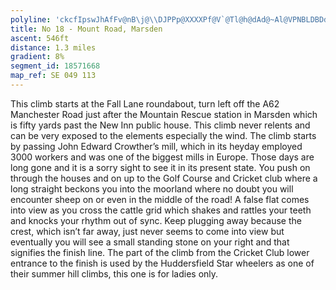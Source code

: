 ```yaml
---
polyline: 'ckcfIpswJhAfFv@nB\j@\\DJPPp@XXXXPf@V`@Tl@h@dAd@~Al@VPNBLDBDd@RLLh@TVR\HNJRBXHZV`An@|@|@rA~A`B|DTv@h@lAZhAR`@Vv@GA?WJEH?E^DNNV^vA|AtD\bAJL^|@h@fBl@zAb@vAlA~C\lAn@~Av@zBZhAl@bBP|@Tv@bAvEVrBFbAHtEJ`MNtD?vEDpE'
title: No 18 - Mount Road, Marsden 
ascent: 546ft
distance: 1.3 miles
gradient: 8%
segment_id: 18571668
map_ref: SE 049 113
---
```


This climb starts at the Fall Lane roundabout, turn left off the A62 Manchester Road just
after the Mountain Rescue station in Marsden which is fifty yards past the New Inn public
house.
This climb never relents and can be very exposed to the elements especially the wind. The
climb starts by passing John Edward Crowther’s mill, which in its heyday employed 3000
workers and was one of the biggest mills in Europe. Those days are long gone and it is a
sorry sight to see it in its present state. You push on through the houses and on up to the
Golf Course and Cricket club where a long straight beckons you into the moorland where no
doubt you will encounter sheep on or even in the middle of the road! A false flat comes into
view as you cross the cattle grid which shakes and rattles your teeth and knocks your
rhythm out of sync. Keep plugging away because the crest, which isn’t far away, just never
seems to come into view but eventually you will see a small standing stone on your right
and that signifies the finish line. The part of the climb from the Cricket Club lower entrance
to the finish is used by the Huddersfield Star wheelers as one of their summer hill climbs,
this one is for ladies only.

